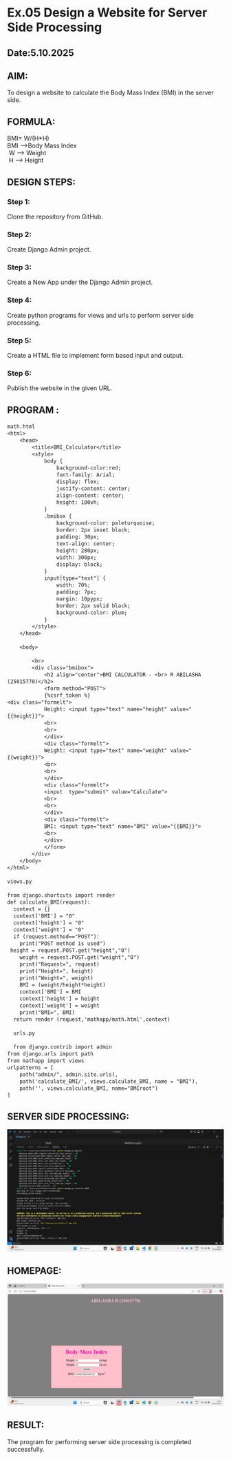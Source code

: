 # Ex.05 Design a Website for Server Side Processing
## Date:5.10.2025

## AIM:
 To design a website to calculate the Body Mass Index (BMI) in the server side. 


## FORMULA:
BMI= W/(H*H)
<br> BMI -->Body Mass Index 
<br> W --> Weight
<br> H --> Height

## DESIGN STEPS:

### Step 1:
Clone the repository from GitHub.

### Step 2:
Create Django Admin project.

### Step 3:
Create a New App under the Django Admin project.

### Step 4:
Create python programs for views and urls to perform server side processing.

### Step 5:
Create a HTML file to implement form based input and output.

### Step 6:
Publish the website in the given URL.

## PROGRAM :
```
math.html
<html>
    <head>
        <title>BMI_Calculator</title>
        <style>
            body {
                background-color:red;
                font-family: Arial;
                display: flex;
                justify-content: center;
                align-content: center;
                height: 100vh;
            }
            .bmibox {
                background-color: paleturquoise;
                border: 2px inset black;
                padding: 30px;
                text-align: center;
                height: 280px;
                width: 300px;
                display: block;
            }
            input[type="text"] {
                width: 70%;
                padding: 7px;
                margin: 10pypx;
                border: 2px solid black;
                background-color: plum;
            }
        </style>
    </head>

    <body>
        
        <br>
        <div class="bmibox">
            <h2 align="center">BMI CALCULATOR - <br> R ABILASHA (25015770)</h2>
            <form method="POST">
            {%csrf_token %}
<div class="formelt">
            Height: <input type="text" name="height" value="{{height}}">
            <br>
            <br>
            </div>
            <div class="formelt">
            Weight: <input type="text" name="weight" value="{{weight}}">
            <br>
            <br>
            </div>
            <div class="formelt">
            <input  type="submit" value="Calculate">
            <br>
            <br>
            </div>
            <div class="formelt">
            BMI: <input type="text" name="BMI" value="{{BMI}}">
            <br>
            </div>
            </form>
        </div>
    </body>
</html>

views.py

from django.shortcuts import render
def calculate_BMI(request):
  context = {}
  context['BMI'] = "0"
  context['height'] = "0"
  context['weight'] = "0"
  if (request.method=="POST"):
    print("POST method is used")
 height = request.POST.get("height","0")
    weight = request.POST.get("weight","0")
    print("Request=", request)
    print("Height=", height)
    print("Weight=", weight)
    BMI = (weight/height*height)
    context['BMI'] = BMI
    context['height'] = height
    context['weight'] = weight
    print("BMI=", BMI)
  return render (request,'mathapp/math.html',context)

  urls.py

  from django.contrib import admin
from django.urls import path
from mathapp import views
urlpatterns = [
    path("admin/", admin.site.urls),
    path('calculate_BMI/', views.calculate_BMI, name = "BMI"),
    path('', views.calculate_BMI, name="BMIroot")
]

```



## SERVER SIDE PROCESSING:
![alt text](<Screenshot (37)-2.png>)

## HOMEPAGE:
![alt text](<Screenshot (36)-2.png>)

## RESULT:
The program for performing server side processing is completed successfully.

